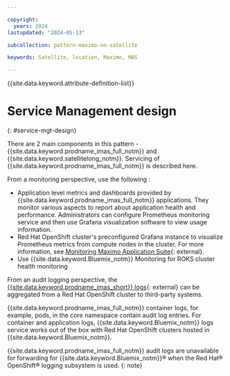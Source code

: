 ```yaml
---

copyright:
  years: 2024
lastupdated: "2024-05-13"

subcollection: pattern-maximo-on-satellite

keywords: Satellite, location, Maximo, MAS

---
```


{{site.data.keyword.attribute-definition-list}}

# Service Management design
{: #service-mgt-design}

There are 2 main components in this pattern - {{site.data.keyword.prodname_imas_full_notm}} and {{site.data.keyword.satellitelong_notm}}. Servicing of {{site.data.keyword.prodname_imas_full_notm}} is described here.

From a monitoring perspective, use the following :
- Application level metrics and dashboards provided by {{site.data.keyword.prodname_imas_full_notm}} applications. They monitor various aspects to report about application health and performance. Administrators can configure Prometheus monitoring service and then use Grafana visualization software to view usage information.
- Red Hat OpenShift cluster's preconfigured Grafana instance to visualize Prometheus metrics from compute nodes in the cluster. For more information, see [Monitoring Maximo Application Suite](https://www.ibm.com/docs/en/mas-cd/continuous-delivery?topic=monitoring){: external}.
- Use {{site.data.keyword.Bluemix_notm}} Monitoring for ROKS cluster health monitoring

From an audit logging perspective, the [{{site.data.keyword.prodname_imas_short}} logs](https://www.ibm.com/docs/en/mas-cd/continuous-delivery?topic=administering-audit-logging-in-maximo-application-suite){: external} can be aggregated from a Red Hat OpenShift cluster to third-party systems.

{{site.data.keyword.prodname_imas_full_notm}} container logs, for example, pods, in the core namespace contain audit log entries. For container and application logs, {{site.data.keyword.Bluemix_notm}} logs service works out of the box with Red Hat OpenShift clusters hosted in {{site.data.keyword.Bluemix_notm}}.

 {{site.data.keyword.prodname_imas_full_notm}} audit logs are unavailable for forwarding for {{site.data.keyword.Bluemix_notm}}® when the Red Hat® OpenShift® logging subsystem is used.
 {: note}
